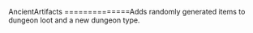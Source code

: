 AncientArtifacts
==============Adds randomly generated items to dungeon loot and a new dungeon type.